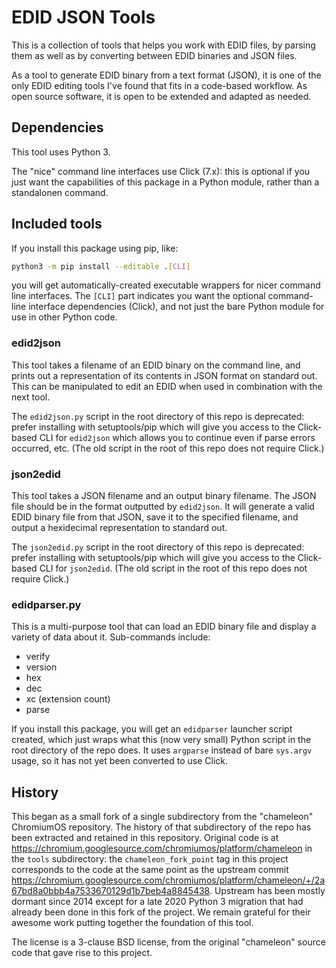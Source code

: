 # EDID JSON Tools

This is a collection of tools that helps you work with EDID files, by parsing
them as well as by converting between EDID binaries and JSON files.

As a tool to generate EDID binary from a text format (JSON), it is one of the
only EDID editing tools I've found that fits in a code-based workflow. As open
source software, it is open to be extended and adapted as needed.

## Dependencies

This tool uses Python 3.

The "nice" command line interfaces use Click (7.x): this is optional if you just
want the capabilities of this package in a Python module, rather than a
standalonen command.

## Included tools

If you install this package using pip, like:

```sh
python3 -m pip install --editable .[CLI]
```

you will get automatically-created executable wrappers for nicer command line
interfaces. The `[CLI]` part indicates you want the optional command-line
interface dependencies (Click), and not just the bare Python module for use in
other Python code.

### edid2json

This tool takes a filename of an EDID binary on the command line, and prints out
a representation of its contents in JSON format on standard out. This can be
manipulated to edit an EDID when used in combination with the next tool.

The `edid2json.py` script in the root directory of this repo is deprecated:
prefer installing with setuptools/pip which will give you access to the
Click-based CLI for `edid2json` which allows you to continue even if parse
errors occurred, etc. (The old script in the root of this repo does
not require Click.)

### json2edid

This tool takes a JSON filename and an output binary filename. The JSON file
should be in the format outputted by `edid2json`. It will generate a valid
EDID binary file from that JSON, save it to the specified filename, and output a
hexidecimal representation to standard out.

The `json2edid.py` script in the root directory of this repo is deprecated:
prefer installing with setuptools/pip which will give you access to the
Click-based CLI for `json2edid`. (The old script in the root of this repo does
not require Click.)

### edidparser.py

This is a multi-purpose tool that can load an EDID binary file and display a
variety of data about it. Sub-commands include:

- verify
- version
- hex
- dec
- xc (extension count)
- parse

If you install this package, you will get an `edidparser` launcher script
created, which just wraps what this (now very small) Python script in the root
directory of the repo does. It uses `argparse` instead of bare `sys.argv` usage,
so it has not yet been converted to use Click.

## History

This began as a small fork of a single subdirectory from the "chameleon"
ChromiumOS repository. The history of that subdirectory of the repo has been
extracted and retained in this repository. Original code is at
<https://chromium.googlesource.com/chromiumos/platform/chameleon> in the `tools`
subdirectory: the `chameleon_fork_point` tag in this project corresponds to the
code at the same point as the upstream commit
<https://chromium.googlesource.com/chromiumos/platform/chameleon/+/2a67bd8a0bbb4a7533670129d1b7beb4a8845438>.
Upstream has been mostly dormant since 2014 except for a late 2020 Python 3
migration that had already been done in this fork of the project. We remain
grateful for their awesome work putting together the foundation of this tool.

The license is a 3-clause BSD license, from the original "chameleon" source code
that gave rise to this project.

